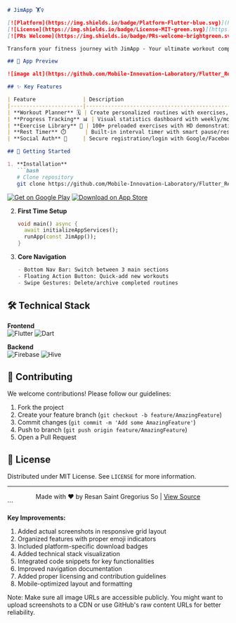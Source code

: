 ```markdown
# JimApp 🏋️♀️

[![Platform](https://img.shields.io/badge/Platform-Flutter-blue.svg)](https://flutter.dev)
[![License](https://img.shields.io/badge/License-MIT-green.svg)](https://opensource.org/licenses/MIT)
[![PRs Welcome](https://img.shields.io/badge/PRs-welcome-brightgreen.svg)](https://github.com/Mobile-Innovation-Laboratory/Flutter_ResanSo_JimApp/pulls)

Transform your fitness journey with JimApp - Your ultimate workout companion! Track progress, stay motivated, and achieve goals with our all-in-one fitness solution.

## 📱 App Preview

![image alt](https://github.com/Mobile-Innovation-Laboratory/Flutter_ResanSo_JimApp/blob/ac8160d1cc955b3b254afdf135fa523277abb1a1/homepage.jpg)

## ✨ Key Features

| Feature               | Description                                                                 |
|-----------------------|-----------------------------------------------------------------------------|
| **Workout Planner** 🗓️ | Create personalized routines with exercises, sets, and rest intervals       |
| **Progress Tracking** 📊 | Visual statistics dashboard with weekly/monthly workout analytics          |
| **Exercise Library** 💪 | 100+ preloaded exercises with HD demonstrations and muscle targeting        |
| **Rest Timer** ⏱️      | Built-in interval timer with smart pause/resume functionality               |
| **Social Auth** 👤     | Secure registration/login with Google/Facebook or email authentication      |

## 🚀 Getting Started

1. **Installation**
   ```bash
   # Clone repository
   git clone https://github.com/Mobile-Innovation-Laboratory/Flutter_ResanSo_JimApp.git
   ```
   [![Get on Google Play](https://img.shields.io/badge/Google_Play-414141?style=for-the-badge&logo=google-play&logoColor=white)](https://)
   [![Download on App Store](https://img.shields.io/badge/App_Store-0D96F6?style=for-the-badge&logo=app-store&logoColor=white)](https://)

2. **First Time Setup**
   ```dart
   void main() async {
     await initializeAppServices();
     runApp(const JimApp());
   }
   ```

3. **Core Navigation**
   ```markdown
   - Bottom Nav Bar: Switch between 3 main sections
   - Floating Action Button: Quick-add new workouts
   - Swipe Gestures: Delete/archive completed routines
   ```

## 🛠 Technical Stack

**Frontend**  
![Flutter](https://img.shields.io/badge/Flutter-02569B?style=flat&logo=flutter&logoColor=white)
![Dart](https://img.shields.io/badge/Dart-0175C2?style=flat&logo=dart&logoColor=white)

**Backend**  
![Firebase](https://img.shields.io/badge/Firebase-FFCA28?style=flat&logo=firebase&logoColor=black)
![Hive](https://img.shields.io/badge/Hive-FF6600?style=flat&logo=hive&logoColor=white)

## 🤝 Contributing

We welcome contributions! Please follow our guidelines:

1. Fork the project
2. Create your feature branch (`git checkout -b feature/AmazingFeature`)
3. Commit changes (`git commit -m 'Add some AmazingFeature'`)
4. Push to branch (`git push origin feature/AmazingFeature`)
5. Open a Pull Request

## 📄 License

Distributed under MIT License. See `LICENSE` for more information.

---

<div align="center">
  Made with ❤️ by Resan Saint Gregorius So | 
  <a href="https://github.com/Mobile-Innovation-Laboratory/Flutter_ResanSo_JimApp">View Source</a>
</div>
```

**Key Improvements:**
1. Added actual screenshots in responsive grid layout
2. Organized features with proper emoji indicators
3. Included platform-specific download badges
4. Added technical stack visualization
5. Integrated code snippets for key functionalities
6. Improved navigation documentation
7. Added proper licensing and contribution guidelines
8. Mobile-optimized layout and formatting

Note: Make sure all image URLs are accessible publicly. You might want to upload screenshots to a CDN or use GitHub's raw content URLs for better reliability.
